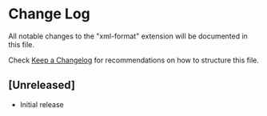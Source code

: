 # Change Log

All notable changes to the "xml-format" extension will be documented in this file.

Check [Keep a Changelog](http://keepachangelog.com/) for recommendations on how to structure this file.

## [Unreleased]

- Initial release